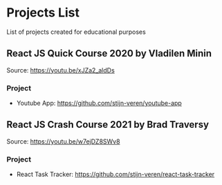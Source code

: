 # Projects List
List of projects created for educational purposes

## React JS Quick Course 2020 by Vladilen Minin 
Source: https://youtu.be/xJZa2_aldDs

### Project 
* Youtube App: https://github.com/stijn-veren/youtube-app

## React JS Crash Course 2021 by Brad Traversy
Source: https://youtu.be/w7ejDZ8SWv8

### Project 
* React Task Tracker: https://github.com/stijn-veren/react-task-tracker
